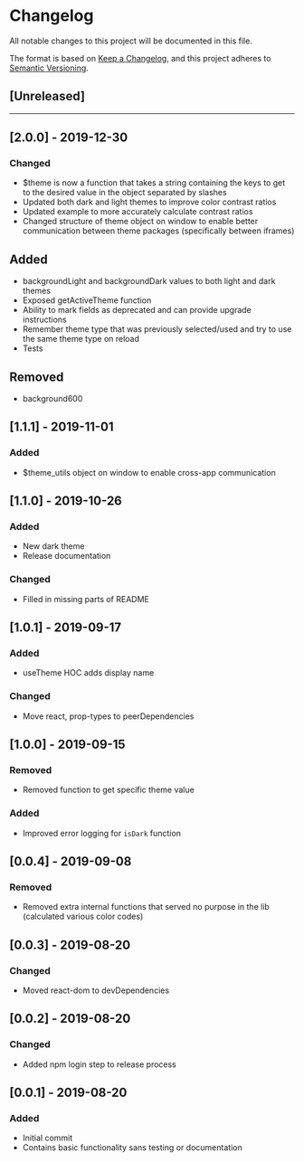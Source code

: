 # Changelog

All notable changes to this project will be documented in this file.

The format is based on [Keep a Changelog](https://keepachangelog.com/en/1.0.0/),
and this project adheres to [Semantic Versioning](https://semver.org/spec/v2.0.0.html).

## [Unreleased]

---

## [2.0.0] - 2019-12-30

### Changed

- \$theme is now a function that takes a string containing the keys to get to the desired value in the object separated by slashes
- Updated both dark and light themes to improve color contrast ratios
- Updated example to more accurately calculate contrast ratios
- Changed structure of theme object on window to enable better communication between theme packages (specifically between iframes)

## Added

- backgroundLight and backgroundDark values to both light and dark themes
- Exposed getActiveTheme function
- Ability to mark fields as deprecated and can provide upgrade instructions
- Remember theme type that was previously selected/used and try to use the same theme type on reload
- Tests

## Removed

- background600

## [1.1.1] - 2019-11-01

### Added

- \$theme_utils object on window to enable cross-app communication

## [1.1.0] - 2019-10-26

### Added

- New dark theme
- Release documentation

### Changed

- Filled in missing parts of README

## [1.0.1] - 2019-09-17

### Added

- useTheme HOC adds display name

### Changed

- Move react, prop-types to peerDependencies

## [1.0.0] - 2019-09-15

### Removed

- Removed function to get specific theme value

### Added

- Improved error logging for `isDark` function

## [0.0.4] - 2019-09-08

### Removed

- Removed extra internal functions that served no purpose in the lib (calculated various color codes)

## [0.0.3] - 2019-08-20

### Changed

- Moved react-dom to devDependencies

## [0.0.2] - 2019-08-20

### Changed

- Added npm login step to release process

## [0.0.1] - 2019-08-20

### Added

- Initial commit
- Contains basic functionality sans testing or documentation
